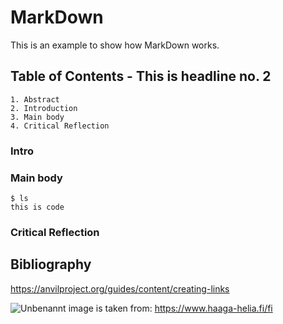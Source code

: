 # MarkDown

This is an example to show how MarkDown works. 

## Table of Contents - This is headline no. 2
    1. Abstract
    2. Introduction
    3. Main body
    4. Critical Reflection
### Intro
### Main body
    $ ls
    this is code
### Critical Reflection    

## Bibliography
https://anvilproject.org/guides/content/creating-links


![Unbenannt](https://github.com/danielginfinland/InformationSecurityCourse/assets/156656492/87aba587-104b-40e9-8b65-e778735495a6)
image is taken from: https://www.haaga-helia.fi/fi
